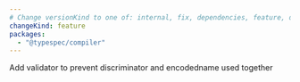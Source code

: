 ```yaml
---
# Change versionKind to one of: internal, fix, dependencies, feature, deprecation, breaking
changeKind: feature
packages:
  - "@typespec/compiler"
---
```


Add validator to prevent discriminator and encodedname used together
